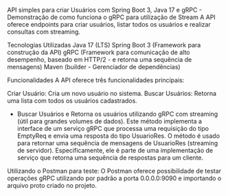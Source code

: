 API simples para criar Usuários com Spring Boot 3, Java 17 e gRPC - Demonstração de como funciona o gRPC para utilização de Stream
A API oferece endpoints para criar usuários, listar todos os usuários e realizar consultas com streaming.

Tecnologias Utilizadas
Java 17 (LTS)
Spring Boot 3 (Framework para construção da API)
gRPC (Framework para comunicação de alto desempenho, baseado em HTTP/2 - e retorna uma sequência de mensagens)
Maven (builder - Gerenciador de dependências)

Funcionalidades
A API oferece três funcionalidades principais:

Criar Usuário: Cria um novo usuário no sistema.
Buscar Usuários: Retorna uma lista com todos os usuários cadastrados.
* Buscar Usuários e Retorna os usuários utilizando gRPC com streaming (útil para grandes volumes de dados). Este método implementa a interface de um serviço gRPC que processa uma requisição do tipo EmptyReq e envia uma resposta do tipo UsuarioRes. 
O método é usado para retornar uma sequência de mensagens de UsuarioRes (streaming de servidor).
Especificamente, ele é parte de uma implementação de serviço que retorna uma sequência de respostas para um cliente.

Utilizando o Postman para teste:
O Postman oferece possibilidade de testar operações gRPC utilizando por padrão a porta 0.0.0.0:9090  e importando o arquivo proto criado no projeto.
